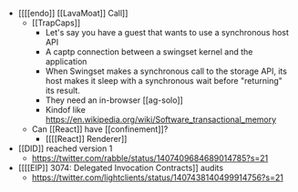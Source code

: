 - [[[[endo]] [[LavaMoat]] Call]]
    - [[TrapCaps]]
        - Let's say you have a guest that wants to use a synchronous host API
        - A captp connection between a swingset kernel and the application
        - When Swingset makes a synchronous call to the storage API, its host makes it sleep with a synchronous wait before "returning" its result.
        - They need an in-browser [[ag-solo]]
        - Kindof like https://en.wikipedia.org/wiki/Software_transactional_memory
    - Can [[React]] have [[confinement]]?
        - [[[[React]] Renderer]]
- [[DID]] reached version 1
    - https://twitter.com/rabble/status/1407409684689014785?s=21
- [[[[EIP]] 3074: Delegated Invocation Contracts]] audits
    - https://twitter.com/lightclients/status/1407438140499914756?s=21
